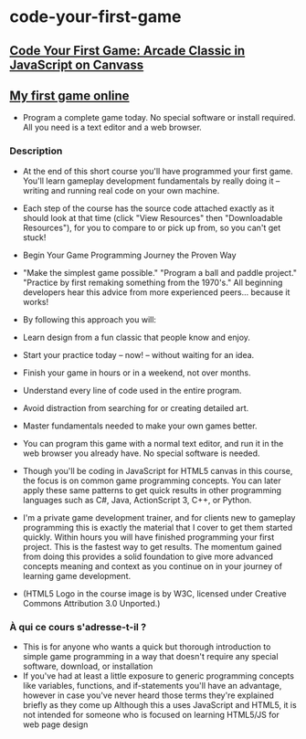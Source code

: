 # code-your-first-game
## [Code Your First Game: Arcade Classic in JavaScript on Canvass](https://www.udemy.com/share/101r8k3@kDhmmJVwO9pheXokrkP0oCZEK-rOoC_mhh8TgevhNexwY9VRn3LvAsGRq7389wGQvw==/)

## [My first game online](https://sites.google.com/view/mohamed25100jeux/)

- Program a complete game today. No special software or install required. All you need is a text editor and a web browser.

### Description
- At the end of this short course you'll have programmed your first game. You'll learn gameplay development fundamentals by really doing it – writing and running real code on your own machine.

- Each step of the course has the source code attached exactly as it should look at that time (click "View Resources" then "Downloadable Resources"), for you to compare to or pick up from, so you can't get stuck!

- Begin Your Game Programming Journey the Proven Way

- "Make the simplest game possible." "Program a ball and paddle project." "Practice by first remaking something from the 1970's." All beginning developers hear this advice from more experienced peers... because it works!

- By following this approach you will:

- Learn design from a fun classic that people know and enjoy.
- Start your practice today – now! – without waiting for an idea.
- Finish your game in hours or in a weekend, not over months.
- Understand every line of code used in the entire program.
- Avoid distraction from searching for or creating detailed art.
- Master fundamentals needed to make your own games better.
- You can program this game with a normal text editor, and run it in the web browser you already have. No special software is needed.

- Though you'll be coding in JavaScript for HTML5 canvas in this course, the focus is on common game programming concepts. You can later apply these same patterns to get quick results in other programming languages such as C#, Java, ActionScript 3, C++, or Python.

- I'm a private game development trainer, and for clients new to gameplay programming this is exactly the material that I cover to get them started quickly. Within hours you will have finished programming your first project. This is the fastest way to get results. The momentum gained from doing this provides a solid foundation to give more advanced concepts meaning and context as you continue on in your journey of learning game development.

- (HTML5 Logo in the course image is by W3C, licensed under Creative Commons Attribution 3.0 Unported.)

### À qui ce cours s'adresse-t-il ?
- This is for anyone who wants a quick but thorough introduction to simple game programming in a way that doesn't require any special software, download, or installation
- If you've had at least a little exposure to generic programming concepts like variables, functions, and if-statements you'll have an advantage, however in case you've never heard those terms they're explained briefly as they come up
Although this a uses JavaScript and HTML5, it is not intended for someone who is focused on learning HTML5/JS for web page design
